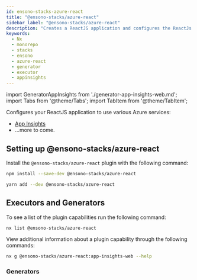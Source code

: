 ```yaml
---
id: ensono-stacks-azure-react
title: "@ensono-stacks/azure-react"
sidebar_label: "@ensono-stacks/azure-react"
description: "Creates a ReactJS application and configures the ReactJs application for Azure!"
keywords:
  - Nx
  - monorepo
  - stacks
  - ensono
  - azure-react
  - generator
  - executor
  - appinsights
---
```


import GeneratorAppInsights from './generator-app-insights-web.md';
import Tabs from '@theme/Tabs';
import TabItem from '@theme/TabItem';

Configures your ReactJS application to use various Azure services:

- [App Insights](https://www.npmjs.com/package/applicationinsights)
- ...more to come.

## Setting up @ensono-stacks/azure-react

Install the `@ensono-stacks/azure-react` plugin with the following command:

 <Tabs>
  <TabItem value="npm" label="npm">

  ```bash
  npm install --save-dev @ensono-stacks/azure-react
  ```

  </TabItem>
  <TabItem value="yarn" label="yarn">

  ```bash
  yarn add --dev @ensono-stacks/azure-react
  ```

  </TabItem>
 </Tabs>

## Executors and Generators

To see a list of the plugin capabilities run the following command:

```bash
nx list @ensono-stacks/azure-react
```

View additional information about a plugin capability through the following commands:
```bash
nx g @ensono-stacks/azure-react:app-insights-web --help
```

### Generators

<GeneratorAppInsights />




